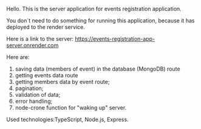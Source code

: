 Hello. This is the server application for events registration application.

You don`t need to do something for running this application, because it has deployed to the render service.

Here is a link to the server: https://events-registration-app-server.onrender.com

Here are:

1. saving data (members of event) in the database (MongoDB) route
2. getting events data route
3. getting members data by event route;
4. pagination;
5. validation of data;
6. error handling;
7. node-crone function for "waking up" server.

Used technologies:TypeScript, Node.js, Express.

